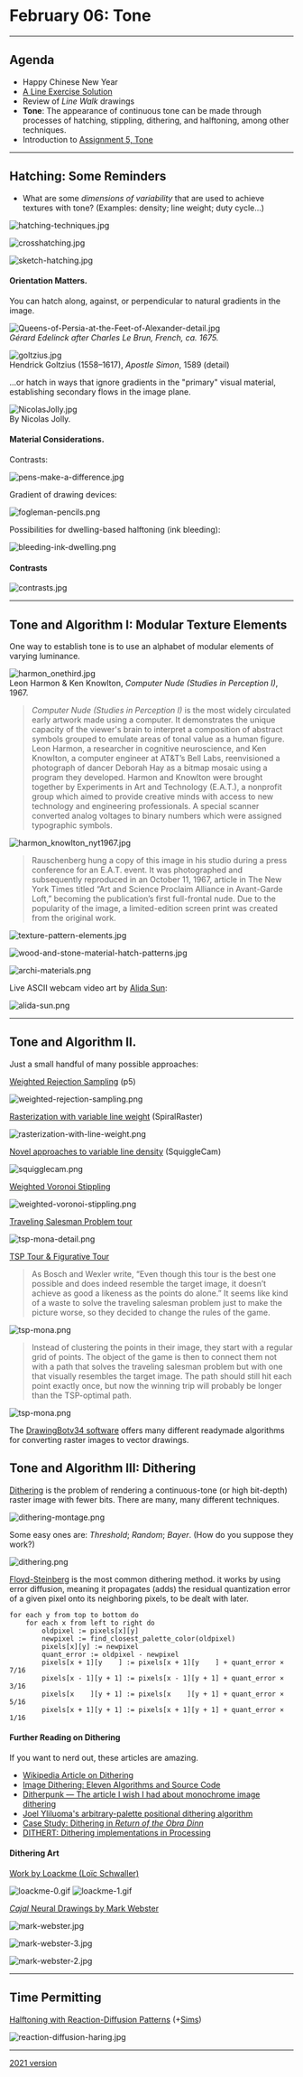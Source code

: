 # February 06: Tone

---

## Agenda

* Happy Chinese New Year
* [A Line Exercise Solution](https://editor.p5js.org/golan/sketches/wA9aCcCBz)
* Review of *Line Walk* drawings
* **Tone**: The appearance of continuous tone can be made through processes of hatching, stippling, dithering, and halftoning, among other techniques. 
* Introduction to [Assignment 5, Tone](https://github.com/golanlevin/DrawingWithMachines/blob/main/assignments/05_tone/README.md)

---

## Hatching: Some Reminders

* What are some *dimensions of variability* that are used to achieve textures with tone? (Examples: density; line weight; duty cycle...)

![hatching-techniques.jpg](img/hatching-techniques.jpg)

![crosshatching.jpg](img/crosshatching.jpg)

![sketch-hatching.jpg](img/sketch-hatching.jpg)


#### Orientation Matters. 

You can hatch along, against, or perpendicular to natural gradients in the image.

![Queens-of-Persia-at-the-Feet-of-Alexander-detail.jpg](img/Queens-of-Persia-at-the-Feet-of-Alexander-detail.jpg)<br />*Gérard Edelinck after Charles Le Brun, French, ca. 1675.*

![goltzius.jpg](img/goltzius.jpg)<br />Hendrick Goltzius (1558–1617), *Apostle Simon*, 1589 (detail)

...or hatch in ways that ignore gradients in the "primary" visual material, establishing secondary flows in the image plane.

![NicolasJolly.jpg](img/NicolasJolly.jpg)<br />By Nicolas Jolly.

#### Material Considerations.

Contrasts: 

![pens-make-a-difference.jpg](img/pens-make-a-difference.jpg)

Gradient of drawing devices:

![fogleman-pencils.png](img/fogleman-pencils.png)

Possibilities for dwelling-based halftoning (ink bleeding):

![bleeding-ink-dwelling.png](img/bleeding-ink-dwelling.png)


#### Contrasts

![contrasts.jpg](img/contrasts.jpg)

---

## Tone and Algorithm I: Modular Texture Elements

One way to establish tone is to use an alphabet of modular elements of varying luminance.

![harmon_onethird.jpg](img/harmon_onethird.jpg)<br />Leon Harmon & Ken Knowlton, *Computer Nude (Studies in Perception I)*, 1967.

> *Computer Nude (Studies in Perception I)* is the most widely circulated early artwork made using a computer. It demonstrates the unique capacity of the viewer's brain to interpret a composition of abstract symbols grouped to emulate areas of tonal value as a human figure. Leon Harmon, a researcher in cognitive neuroscience, and Ken Knowlton, a computer engineer at AT&T’s Bell Labs, reenvisioned a photograph of dancer Deborah Hay as a bitmap mosaic using a program they developed. Harmon and Knowlton were brought together by Experiments in Art and Technology (E.A.T.), a nonprofit group which aimed to provide creative minds with access to new technology and engineering professionals. A special scanner converted analog voltages to binary numbers which were assigned typographic symbols.

![harmon_knowlton_nyt1967.jpg](img/harmon_knowlton_nyt1967.jpg)

> Rauschenberg hung a copy of this image in his studio during a press conference for an E.A.T. event. It was photographed and subsequently reproduced in an October 11, 1967, article in The New York Times titled “Art and Science Proclaim Alliance in Avant-Garde Loft,” becoming the publication’s first full-frontal nude. Due to the popularity of the image, a limited-edition screen print was created from the original work.

![texture-pattern-elements.jpg](img/texture-pattern-elements.jpg)

![wood-and-stone-material-hatch-patterns.jpg](img/wood-and-stone-material-hatch-patterns.jpg)

![archi-materials.png](img/archi-materials.png)

Live ASCII webcam video art by [Alida Sun](https://www.instagram.com/p/Cz87BMryZgW/?hl=en&img_index=1): 

![alida-sun.png](img/alida-sun.png)

---

## Tone and Algorithm II. 


Just a small handful of many possible approaches: 

[Weighted Rejection Sampling](https://editor.p5js.org/golan/sketches/qmdA2b2_Y) (p5)

![weighted-rejection-sampling.png](img/weighted-rejection-sampling.png)

[Rasterization with variable line weight](http://paperjs.org/examples/spiral-raster/) (SpiralRaster)

![rasterization-with-line-weight.png](img/rasterization-with-line-weight.png)

[Novel approaches to variable line density](https://msurguy.github.io/SquiggleCam/) (SquiggleCam)

![squigglecam.png](img/squigglecam.png)

[Weighted Voronoi Stippling](https://observablehq.com/@mbostock/voronoi-stippling)

![weighted-voronoi-stippling.png](img/weighted-voronoi-stippling.png)

[Traveling Salesman Problem tour](https://www.math.uwaterloo.ca/tsp/data/art/)

![tsp-mona-detail.png](img/tsp-mona-detail.png)


[TSP Tour & Figurative Tour](https://blogs.scientificamerican.com/roots-of-unity/when-the-mona-lisa-is-np-hard/)

> As Bosch and Wexler write, “Even though this tour is the best one possible and does indeed resemble the target image, it doesn’t achieve as good a likeness as the points do alone.” It seems like kind of a waste to solve the traveling salesman problem just to make the picture worse, so they decided to change the rules of the game.

![tsp-mona.png](img/tsp-mona.png)

> Instead of clustering the points in their image, they start with a regular grid of points. The object of the game is then to connect them not with a path that solves the traveling salesman problem but with one that visually resembles the target image. The path should still hit each point exactly once, but now the winning trip will probably be longer than the TSP-optimal path.

![tsp-mona.png](img/mona-figurative-tour.png)

The [DrawingBotv34 software](https://drawingbotv3.com/) offers many different readymade algorithms for converting raster images to vector drawings.


## Tone and Algorithm III: Dithering

[Dithering](https://en.wikipedia.org/wiki/Dither) is the problem of rendering a continuous-tone (or high bit-depth) raster image with fewer bits. There are many, many different techniques.

![dithering-montage.png](img/dithering-montage.png)

Some easy ones are: *Threshold*; *Random*; *Bayer*. (How do you suppose they work?)

![dithering.png](img/dithering.png)

[Floyd-Steinberg](https://en.wikipedia.org/wiki/Floyd%E2%80%93Steinberg_dithering) is the most common dithering method. it works by using error diffusion, meaning it propagates (adds) the residual quantization error of a given pixel onto its neighboring pixels, to be dealt with later.

```
for each y from top to bottom do
    for each x from left to right do
        oldpixel := pixels[x][y]
        newpixel := find_closest_palette_color(oldpixel)
        pixels[x][y] := newpixel
        quant_error := oldpixel - newpixel
        pixels[x + 1][y    ] := pixels[x + 1][y    ] + quant_error × 7/16
        pixels[x - 1][y + 1] := pixels[x - 1][y + 1] + quant_error × 3/16
        pixels[x    ][y + 1] := pixels[x    ][y + 1] + quant_error × 5/16
        pixels[x + 1][y + 1] := pixels[x + 1][y + 1] + quant_error × 1/16
```

#### Further Reading on Dithering

If you want to nerd out, these articles are amazing.

* [Wikipedia Article on Dithering](https://en.wikipedia.org/wiki/Dither)
* [Image Dithering: Eleven Algorithms and Source Code](https://tannerhelland.com/2012/12/28/dithering-eleven-algorithms-source-code.html)
* [Ditherpunk — The article I wish I had about monochrome image dithering](https://surma.dev/things/ditherpunk/)
* [Joel Yliluoma's arbitrary-palette positional dithering algorithm](https://bisqwit.iki.fi/story/howto/dither/jy/)
* [Case Study: Dithering in *Return of the Obra Dinn*](https://forums.tigsource.com/index.php?topic=40832.msg1363742#msg1363742)
* [DITHERT: Dithering implementations in Processing](https://bitbucket.org/mwebster_/dithering/src/master/)


#### Dithering Art

[Work by Loackme (Loïc Schwaller)](https://twitter.com/loackme_)

![loackme-0.gif](img/loackme-0.gif)![loackme-1.gif](img/loackme-1.gif)

[*Cajal* Neural Drawings by Mark Webster](https://twitter.com/search?q=%40motiondesign_01%20cajal)

![mark-webster.jpg](img/mark-webster.jpg)

![mark-webster-3.jpg](img/mark-webster-3.jpg)

![mark-webster-2.jpg](img/mark-webster-2.jpg)




---

## Time Permitting

[Halftoning with Reaction-Diffusion Patterns](https://estebanhufstedler.com/2020/05/17/halftoning-with-reaction-diffusion-patterns/) (+[Sims](https://www.karlsims.com/rd.html))

![reaction-diffusion-haring.jpg](img/reaction-diffusion-haring.jpg)

---

[2021 version](https://courses.ideate.cmu.edu/60-428/f2021/index.html%3Fp=771.html)